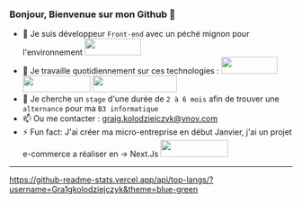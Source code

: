 ### Bonjour, Bienvenue sur mon Github 👋

- 🔭 Je suis développeur ```Front-end``` avec un péché mignon pour l'environnement <img src="https://img.shields.io/badge/React-20232A?style=for-the-badge&logo=react&logoColor=61DAFB" width="100" height="30">
- 🌱 Je travaille quotidiennement sur ces technologies : <img src="https://img.shields.io/badge/React-20232A?style=for-the-badge&logo=react&logoColor=61DAFB" width="100" height="30"> <img src="https://img.shields.io/badge/JavaScript-323330?style=for-the-badge&logo=javascript&logoColor=F7DF1E" width="120" height="30"> <img src="https://img.shields.io/badge/React_Native-20232A?style=for-the-badge&logo=react&logoColor=61DAFB" width="150" height="30">
- 👯 Je cherche un ```stage``` d'une durée de ```2 à 6 mois``` afin de trouver une ```alternance``` pour ma ```B3 informatique``` 
- 📫 Ou me contacter : graig.kolodziejczyk@ynov.com
- ⚡ Fun fact: J'ai créer ma micro-entreprise en début Janvier, j'ai un projet e-commerce a réaliser en -> Next.Js <img src="https://img.shields.io/badge/Laravel-FF2D20?style=for-the-badge&logo=laravel&logoColor=white" width="120" height="30">
 
--------------------------------------------------------------------------------------------------------------------------------------------------------------------

https://github-readme-stats.vercel.app/api/top-langs/?username=Gra1gkolodziejczyk&theme=blue-green

